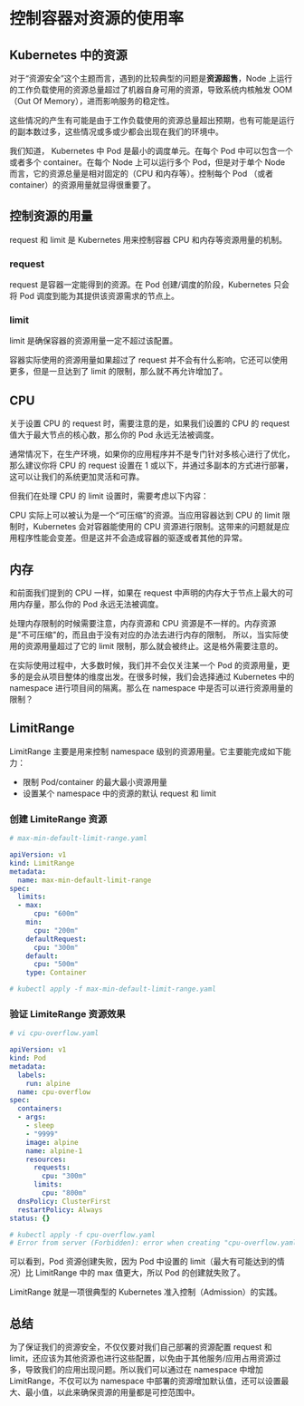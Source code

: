 # 控制容器对资源的使用率

## Kubernetes 中的资源

对于“资源安全”这个主题而言，遇到的比较典型的问题是**资源超售**，Node 上运行的工作负载使用的资源总量超过了机器自身可用的资源，导致系统内核触发 OOM（Out Of Memory），进而影响服务的稳定性。

这些情况的产生有可能是由于工作负载使用的资源总量超出预期，也有可能是运行的副本数过多，这些情况或多或少都会出现在我们的环境中。

我们知道， Kubernetes 中 Pod 是最小的调度单元。在每个 Pod 中可以包含一个或者多个 container。在每个 Node 上可以运行多个 Pod，但是对于单个 Node 而言，它的资源总量是相对固定的（CPU 和内存等）。控制每个 Pod （或者 container）的资源用量就显得很重要了。

## 控制资源的用量

request 和 limit 是 Kubernetes 用来控制容器 CPU 和内存等资源用量的机制。

### request

request 是容器一定能得到的资源。在 Pod 创建/调度的阶段，Kubernetes 只会将 Pod 调度到能为其提供该资源需求的节点上。

### limit

limit 是确保容器的资源用量一定不超过该配置。

容器实际使用的资源用量如果超过了 request 并不会有什么影响，它还可以使用更多，但是一旦达到了 limit 的限制，那么就不再允许增加了。

## CPU

关于设置 CPU 的 request 时，需要注意的是，如果我们设置的 CPU 的 request 值大于最大节点的核心数，那么你的 Pod 永远无法被调度。

通常情况下，在生产环境，如果你的应用程序并不是专门针对多核心进行了优化，那么建议你将 CPU 的 request 设置在 1 或以下，并通过多副本的方式进行部署，这可以让我们的系统更加灵活和可靠。

但我们在处理 CPU 的 limit 设置时，需要考虑以下内容：

CPU 实际上可以被认为是一个“可压缩”的资源。当应用容器达到 CPU 的 limit 限制时，Kubernetes 会对容器能使用的 CPU 资源进行限制。这带来的问题就是应用程序性能会变差。但是这并不会造成容器的驱逐或者其他的异常。

## 内存

和前面我们提到的 CPU 一样，如果在 request 中声明的内存大于节点上最大的可用内存量，那么你的 Pod 永远无法被调度。

处理内存限制的时候需要注意，内存资源和 CPU 资源是不一样的。内存资源是"不可压缩"的，而且由于没有对应的办法去进行内存的限制， 所以，当实际使用的资源用量超过了它的 limit 限制，那么就会被终止。这是格外需要注意的。

在实际使用过程中，大多数时候，我们并不会仅关注某一个 Pod 的资源用量，更多的是会从项目整体的维度出发。在很多时候，我们会选择通过 Kubernetes 中的 namespace 进行项目间的隔离。那么在 namespace 中是否可以进行资源用量的限制？

## LimitRange

LimitRange 主要是用来控制 namespace 级别的资源用量。它主要能完成如下能力：

- 限制 Pod/container 的最大最小资源用量
- 设置某个 namespace 中的资源的默认 request 和 limit

### 创建 LimiteRange 资源

```yaml
# max-min-default-limit-range.yaml

apiVersion: v1
kind: LimitRange
metadata:
  name: max-min-default-limit-range
spec:
  limits:
  - max:
      cpu: "600m"
    min:
      cpu: "200m"
    defaultRequest:
      cpu: "300m"
    default:
      cpu: "500m"
    type: Container

# kubectl apply -f max-min-default-limit-range.yaml
```

### 验证 LimiteRange 资源效果

```yaml
# vi cpu-overflow.yaml

apiVersion: v1
kind: Pod
metadata:
  labels:
    run: alpine
  name: cpu-overflow
spec:
  containers:
  - args:
    - sleep
    - "9999"
    image: alpine
    name: alpine-1
    resources:
      requests:
        cpu: "300m"
      limits:
        cpu: "800m"
  dnsPolicy: ClusterFirst
  restartPolicy: Always
status: {}

# kubectl apply -f cpu-overflow.yaml
# Error from server (Forbidden): error when creating "cpu-overflow.yaml": pods "cpu-overflow" is forbidden: maximum cpu usage per Container is 600m, but limit is 800m
```

可以看到，Pod 资源创建失败，因为 Pod 中设置的 limit（最大有可能达到的情况）比 LimitRange 中的 max 值更大，所以 Pod 的创建就失败了。

LimitRange 就是一项很典型的 Kubernetes 准入控制（Admission）的实践。

## 总结

为了保证我们的资源安全，不仅仅要对我们自己部署的资源配置 request 和 limit，还应该为其他资源也进行这些配置，以免由于其他服务/应用占用资源过多，导致我们的应用出现问题。所以我们可以通过在 namespace 中增加 LimitRange，不仅可以为 namespace 中部署的资源增加默认值，还可以设置最大、最小值，以此来确保资源的用量都是可控范围中。